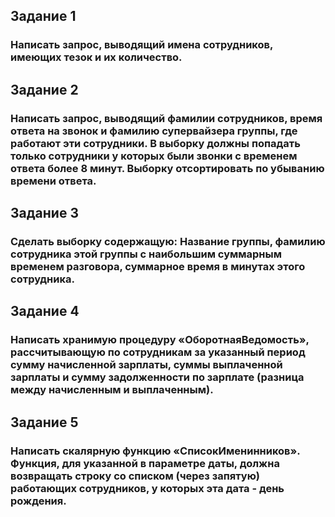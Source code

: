 ## Задание 1
### Написать запрос, выводящий имена сотрудников, имеющих тезок и их количество.

## Задание 2 
### Написать запрос, выводящий фамилии сотрудников, время ответа на звонок и фамилию супервайзера группы, где работают эти сотрудники. В выборку должны попадать только сотрудники у которых были звонки с временем ответа более 8 минут. Выборку отсортировать по убыванию времени ответа.

## Задание 3
### Сделать выборку содержащую: Название группы, фамилию сотрудника этой группы с наибольшим суммарным временем разговора, суммарное время в минутах этого сотрудника.

## Задание 4
### Написать хранимую процедуру «ОборотнаяВедомость», рассчитывающую по сотрудникам за указанный период сумму начисленной зарплаты, суммы выплаченной зарплаты и сумму задолженности по зарплате (разница между начисленным и выплаченным).

## Задание 5
### Написать скалярную функцию «СписокИменинников». Функция, для указанной в параметре даты, должна возвращать строку со списком (через запятую) работающих сотрудников, у которых эта дата - день рождения.
